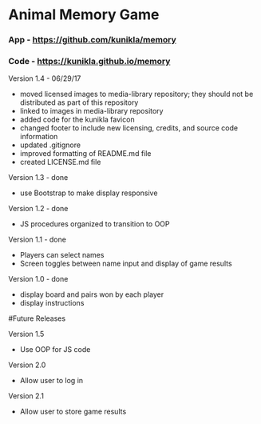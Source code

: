 # Animal Memory Game
### App  - https://github.com/kunikla/memory
### Code - https://kunikla.github.io/memory

Version 1.4 - 06/29/17
  * moved licensed images to media-library repository;
   they should not be distributed
   as part of this repository
  * linked to images in media-library repository
  * added code for the kunikla favicon
  * changed footer to include new licensing, credits,
   and source code information
  * updated .gitignore
  * improved formatting of README.md file
  * created LICENSE.md file

Version 1.3 - done
  * use Bootstrap to make display responsive

Version 1.2 - done
  * JS procedures organized to transition to OOP

Version 1.1 - done
  * Players can select names
  * Screen toggles between name input and display of game results

Version 1.0 - done
  * display board and pairs won by each player
  * display instructions

#Future Releases 

Version 1.5
  * Use OOP for JS code

Version 2.0
  * Allow user to log in

Version 2.1
  * Allow user to store game results
